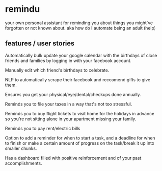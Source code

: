 # remindu
your own personal assistant for reminding you about things you might've forgotten or not known about. aka how do I automate being an adult (help)


## features / user stories

Automatically bulk update your google calendar with the birthdays of close friends and families by logging in with your facebook account.

Manually edit which friend's birthdays to celebrate.

NLP to automatically scrape their facebook and reccomend gifts to give them.

Ensures you get your physical/eye/dental/checkups done annually.

Reminds you to file your taxes in a way that's not too stressful.

Reminds you to buy flight tickets to visit home for the holidays in advance so you're not sitting alone in your apartment missing your family.

Reminds you to pay rent/electric bills

Option to add a reminder for when to start a task, and a deadline for when to finish or make a certain amount of progress on the task/break it up into smaller chunks. 

Has a dashboard filled with positive reinforcement and of your past accomplishments.







